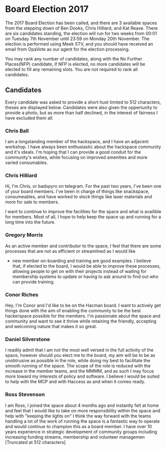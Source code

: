 Board Election 2017
===================

The 2017 Board Election has been called, and there are 3 available
spaces from the stepping down of Ben Dooks, Chris Hilliard, and Kat
Reave. There are six candidates standing, the election will run for two
weeks from 00:01 on Tuesday 7th November until 23:59 on Monday 20th
November. The election is performed using Meek STV, and you should have
received an email from OpaVote as our agent for the election processing.

You may rank any number of candidates, along with the No Further
Places(NFP) candidate, if NFP is elected, no more candidates will be
elected to fill any remaining slots. You are not required to rank all
candidates.

Candidates
----------

Every candidate was asked to provide a short hust limited to 512
characters, theses are displayed below. Candidates were also given the
oppertunity to provide a photo, but as more than half declined, in the
interest of fairness I have excluded them all.

### Chris Ball

I am a longstanding member of the hackspace, and I have an adjacent
workshop. I have always been enthusiastic about the hackspace community
and it's ideals. I'm hoping that I can provide a good conduit for the
community's wishes, while focusing on improved amenities and more varied
consumables.

### Chris Hilliard

Hi, I'm Chris, or badspyro on telegram. For the past two years, I've
been one of your board members. I've been in charge of things like
snackspace, consumeables, and have worked to stock things like laser
materials and more for sale to members.

I want to continue to improve the facilities for the space and what is
availible for members. Most of all, I hope to help keep the space up and
running for a long time into the future.

### Gregory Morris

As an active member and contributor to the space, I feel that there are
some processes that are not as efficient or streamlined as I would like
- new member on-boarding and training are good examples. I believe that,
if elected to the board, I would be able to improve these processes,
allowing people to get on with their projects instead of waiting for
membership systems to update or having to ask around to find out who can
provide training.

### Conor Riches

Hey, I'm Conor and I'd like to be on the Hacman board. I want to
actively get things done with the aim of enabling the community to be
the best hackerspace possible for the members. I'm passionate about the
space and community and want to see it thrive while retaining the
friendly, accepting and welcoming nature that makes it so great.

### Daniel Silverstone

I readily admit that I am not the most well versed in the full activity
of the space, however should you elect me to the board, my aim will be
to be as unobtrusive as possible in the role, while doing my best to
facilitate the smooth running of the space. The scope of the role is
reduced with the increase in the member teams, and the MMMM, and as such
I may focus more toward my interests of policy and software. I believe I
would be suited to help with the MCP and with Haccess as and when it
comes ready.

### Ross Stevenson

I am Ross, I joined the space about 4 months ago and instantly felt at
home and feel that I would like to take on more responsibility within
the space and help with "keeping the lights on" I think the way forward
with the teams handling a lot of the work of running the space is a
fantastic way to operate and would continue to champion this as a board
member. I have over 10 years experience in strategic development of
community groups including increasing funding streams, membership and
volunteer managemen \[Truncated at 512 characters\]